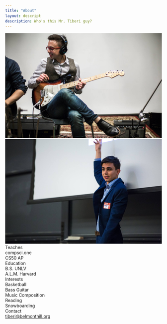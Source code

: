 ```yaml
---
title: "About"
layout: descript
description: Who's this Mr. Tiberi guy?
---
```

<div class="row">
    <div class="col-sm-6">
        <img src="../assets/images/guitarandi.jpg">
    </div>
    <div class="col-sm-6 pics">
        <img src="../assets/images/spencerpoint.jpg">
    </div>
</div>

<div class="row">
    <div class="col-sm-3">
        <div class="abt-title"> Teaches </div>
            compsci.one <br>
            CS50 AP
    </div>
    <div class="col-sm-3">
        <div class="abt-title"> Education </div>
            B.S. UNLV <br>
            A.L.M. Harvard
    </div>
    <div class="col-sm-3">
        <div class="abt-title"> Interests </div>
            Basketball <br>
            Bass Guitar <br>
            Music Composition <br>
            Reading <br>
            Snowboarding
    </div>
    <div class="col-sm-3">
        <div class="abt-title"> Contact </div>
            <a class="markdown-body link" href="mailto:tiberi@belmonthill.org">tiberi@belmonthill.org</a>
    </div>
</div>
